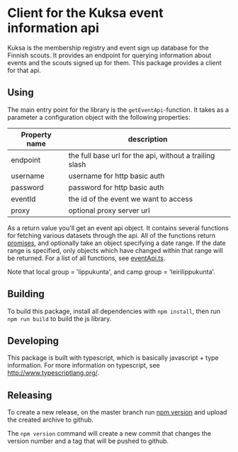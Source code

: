 # Client for the Kuksa event information api

Kuksa is the membership registry and event sign up database for the Finnish scouts. It provides an endpoint for querying information about events and the scouts signed up for them. This package provides a client for that api.

## Using

The main entry point for the library is the `getEventApi`-function. It takes as a parameter a configuration object with the following properties:

| Property name | description                                             |
| ------------- | ------------------------------------------------------- |
| endpoint      | the full base url for the api, without a trailing slash |
| username      | username for http basic auth                            |
| password      | password for http basic auth                            |
| eventId       | the id of the event we want to access                   |
| proxy         | optional proxy server url                               |

As a return value you'll get an event api object. It contains several functions for fetching various datasets through the api. All of the functions return [promises](https://developer.mozilla.org/en-US/docs/Web/JavaScript/Reference/Global_Objects/Promise), and optionally take an object specifying a date range. If the date range is specified, only objects which have changed within that range will be returned. For a list of all functions, see [eventApi.ts](src/eventApi.ts).

Note that local group = 'lippukunta', and camp group = 'leirilippukunta'.

## Building

To build this package, install all dependencies with `npm install`, then run `npm run build` to build the js library.

## Developing

This package is built with typescript, which is basically javascript + type information. For more information on typescript, see http://www.typescriptlang.org/.

## Releasing

To create a new release, on the master branch run [npm version](https://docs.npmjs.com/cli/version) and upload the created archive to github.

The `npm version` command will create a new commit that changes the version number and a tag that will be pushed to github.

